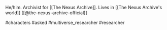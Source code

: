 He/him. Archivist for [[The Nexus Archive]]. Lives in [[The Nexus Archive's world]] [[@the-nexus-archive-official]]

#characters #asked #multiverse_researcher #researcher 